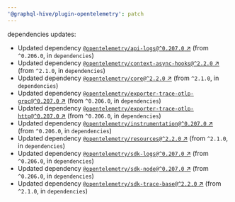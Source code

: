 ```yaml
---
'@graphql-hive/plugin-opentelemetry': patch
---
```


dependencies updates: 

- Updated dependency [`@opentelemetry/api-logs@^0.207.0` ↗︎](https://www.npmjs.com/package/@opentelemetry/api-logs/v/0.207.0) (from `^0.206.0`, in `dependencies`)
- Updated dependency [`@opentelemetry/context-async-hooks@^2.2.0` ↗︎](https://www.npmjs.com/package/@opentelemetry/context-async-hooks/v/2.2.0) (from `^2.1.0`, in `dependencies`)
- Updated dependency [`@opentelemetry/core@^2.2.0` ↗︎](https://www.npmjs.com/package/@opentelemetry/core/v/2.2.0) (from `^2.1.0`, in `dependencies`)
- Updated dependency [`@opentelemetry/exporter-trace-otlp-grpc@^0.207.0` ↗︎](https://www.npmjs.com/package/@opentelemetry/exporter-trace-otlp-grpc/v/0.207.0) (from `^0.206.0`, in `dependencies`)
- Updated dependency [`@opentelemetry/exporter-trace-otlp-http@^0.207.0` ↗︎](https://www.npmjs.com/package/@opentelemetry/exporter-trace-otlp-http/v/0.207.0) (from `^0.206.0`, in `dependencies`)
- Updated dependency [`@opentelemetry/instrumentation@^0.207.0` ↗︎](https://www.npmjs.com/package/@opentelemetry/instrumentation/v/0.207.0) (from `^0.206.0`, in `dependencies`)
- Updated dependency [`@opentelemetry/resources@^2.2.0` ↗︎](https://www.npmjs.com/package/@opentelemetry/resources/v/2.2.0) (from `^2.1.0`, in `dependencies`)
- Updated dependency [`@opentelemetry/sdk-logs@^0.207.0` ↗︎](https://www.npmjs.com/package/@opentelemetry/sdk-logs/v/0.207.0) (from `^0.206.0`, in `dependencies`)
- Updated dependency [`@opentelemetry/sdk-node@^0.207.0` ↗︎](https://www.npmjs.com/package/@opentelemetry/sdk-node/v/0.207.0) (from `^0.206.0`, in `dependencies`)
- Updated dependency [`@opentelemetry/sdk-trace-base@^2.2.0` ↗︎](https://www.npmjs.com/package/@opentelemetry/sdk-trace-base/v/2.2.0) (from `^2.1.0`, in `dependencies`)
